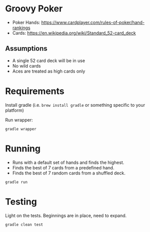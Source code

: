 # Groovy Poker
* Poker Hands: https://www.cardplayer.com/rules-of-poker/hand-rankings 
* Cards: https://en.wikipedia.org/wiki/Standard_52-card_deck

## Assumptions
* A single 52 card deck will be in use
* No wild cards
* Aces are treated as high cards only

# Requirements
Install gradle (i.e. `brew install gradle` or something specific to your platform)

Run wrapper: 
```
gradle wrapper
```

# Running
* Runs with a default set of hands and finds the highest.
* Finds the best of 7 cards from a predefined hand.
* Finds the best of 7 random cards from a shuffled deck.
```
gradle run
```

# Testing
Light on the tests. Beginnings are in place, need to expand. 
```
gradle clean test
```